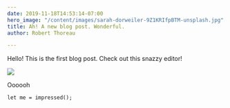 ```yaml
---
date: 2019-11-18T14:53:14-07:00
hero_image: "/content/images/sarah-dorweiler-9Z1KRIfpBTM-unsplash.jpg"
title: Ah! A new blog post. Wonderful.
author: Robert Thoreau

---
```

Hello! This is the first blog post. Check out this snazzy editor!

![](/content/images/pawel-czerwinski-8uZPynIu-rQ-unsplash.jpg)

Oooooh

    let me = impressed();